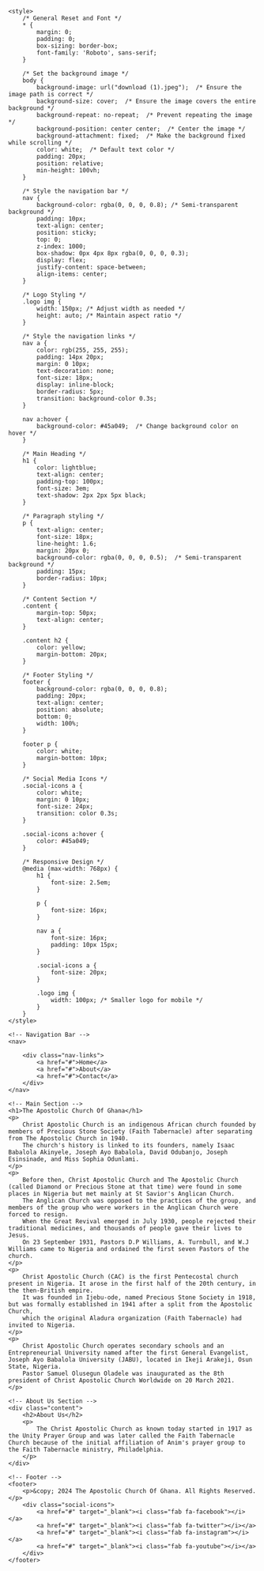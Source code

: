 <html lang="en">
<head>
    <meta charset="UTF-8">
    <meta name="viewport" content="width=device-width, initial-scale=1.0">
    <title>The Apostolic Church Of Ghana</title>
    <!-- Google Fonts -->
    <link href="https://fonts.googleapis.com/css2?family=Roboto:wght@400;700&display=swap" rel="stylesheet">
    <!-- Font Awesome for Social Media Icons -->
    <link rel="stylesheet" href="https://cdnjs.cloudflare.com/ajax/libs/font-awesome/5.15.4/css/all.min.css">

    <style>
        /* General Reset and Font */
        * {
            margin: 0;
            padding: 0;
            box-sizing: border-box;
            font-family: 'Roboto', sans-serif;
        }

        /* Set the background image */
        body {
            background-image: url("download (1).jpeg");  /* Ensure the image path is correct */
            background-size: cover;  /* Ensure the image covers the entire background */
            background-repeat: no-repeat;  /* Prevent repeating the image */
            background-position: center center;  /* Center the image */
            background-attachment: fixed;  /* Make the background fixed while scrolling */
            color: white;  /* Default text color */
            padding: 20px;
            position: relative;
            min-height: 100vh;
        }

        /* Style the navigation bar */
        nav {
            background-color: rgba(0, 0, 0, 0.8); /* Semi-transparent background */
            padding: 10px;
            text-align: center;
            position: sticky;
            top: 0;
            z-index: 1000;
            box-shadow: 0px 4px 8px rgba(0, 0, 0, 0.3);
            display: flex;
            justify-content: space-between;
            align-items: center;
        }

        /* Logo Styling */
        .logo img {
            width: 150px; /* Adjust width as needed */
            height: auto; /* Maintain aspect ratio */
        }

        /* Style the navigation links */
        nav a {
            color: rgb(255, 255, 255);
            padding: 14px 20px;
            margin: 0 10px;
            text-decoration: none;
            font-size: 18px;
            display: inline-block;
            border-radius: 5px;
            transition: background-color 0.3s;
        }

        nav a:hover {
            background-color: #45a049;  /* Change background color on hover */
        }

        /* Main Heading */
        h1 {
            color: lightblue;
            text-align: center;
            padding-top: 100px;
            font-size: 3em;
            text-shadow: 2px 2px 5px black;
        }

        /* Paragraph styling */
        p {
            text-align: center;
            font-size: 18px;
            line-height: 1.6;
            margin: 20px 0;
            background-color: rgba(0, 0, 0, 0.5);  /* Semi-transparent background */
            padding: 15px;
            border-radius: 10px;
        }

        /* Content Section */
        .content {
            margin-top: 50px;
            text-align: center;
        }

        .content h2 {
            color: yellow;
            margin-bottom: 20px;
        }

        /* Footer Styling */
        footer {
            background-color: rgba(0, 0, 0, 0.8);
            padding: 20px;
            text-align: center;
            position: absolute;
            bottom: 0;
            width: 100%;
        }

        footer p {
            color: white;
            margin-bottom: 10px;
        }

        /* Social Media Icons */
        .social-icons a {
            color: white;
            margin: 0 10px;
            font-size: 24px;
            transition: color 0.3s;
        }

        .social-icons a:hover {
            color: #45a049;
        }

        /* Responsive Design */
        @media (max-width: 768px) {
            h1 {
                font-size: 2.5em;
            }

            p {
                font-size: 16px;
            }

            nav a {
                font-size: 16px;
                padding: 10px 15px;
            }

            .social-icons a {
                font-size: 20px;
            }

            .logo img {
                width: 100px; /* Smaller logo for mobile */
            }
        }
    </style>
</head>
<body>

    <!-- Navigation Bar -->
    <nav>
         
        <div class="nav-links">
            <a href="#">Home</a>
            <a href="#">About</a>
            <a href="#">Contact</a>
        </div>
    </nav>

    <!-- Main Section -->
    <h1>The Apostolic Church Of Ghana</h1>
    <p>
        Christ Apostolic Church is an indigenous African church founded by members of Precious Stone Society (Faith Tabernacle) after separating from The Apostolic Church in 1940.
        The church's history is linked to its founders, namely Isaac Babalola Akinyele, Joseph Ayo Babalola, David Odubanjo, Joseph Esinsinade, and Miss Sophia Odunlami.
    </p>
    <p>
        Before then, Christ Apostolic Church and The Apostolic Church (called Diamond or Precious Stone at that time) were found in some places in Nigeria but met mainly at St Savior's Anglican Church.
        The Anglican Church was opposed to the practices of the group, and members of the group who were workers in the Anglican Church were forced to resign.
        When the Great Revival emerged in July 1930, people rejected their traditional medicines, and thousands of people gave their lives to Jesus.
        On 23 September 1931, Pastors D.P Williams, A. Turnbull, and W.J Williams came to Nigeria and ordained the first seven Pastors of the church.
    </p>
    <p>
        Christ Apostolic Church (CAC) is the first Pentecostal church present in Nigeria. It arose in the first half of the 20th century, in the then-British empire.
        It was founded in Ijebu-ode, named Precious Stone Society in 1918, but was formally established in 1941 after a split from the Apostolic Church,
        which the original Aladura organization (Faith Tabernacle) had invited to Nigeria.
    </p>
    <p>
        Christ Apostolic Church operates secondary schools and an Entrepreneurial University named after the first General Evangelist, Joseph Ayo Babalola University (JABU), located in Ikeji Arakeji, Osun State, Nigeria.
        Pastor Samuel Olusegun Oladele was inaugurated as the 8th president of Christ Apostolic Church Worldwide on 20 March 2021.
    </p>

    <!-- About Us Section -->
    <div class="content">
        <h2>About Us</h2>
        <p>
            The Christ Apostolic Church as known today started in 1917 as the Unity Prayer Group and was later called the Faith Tabernacle Church because of the initial affiliation of Anim's prayer group to the Faith Tabernacle ministry, Philadelphia.
        </p>
    </div>

    <!-- Footer -->
    <footer>
        <p>&copy; 2024 The Apostolic Church Of Ghana. All Rights Reserved.</p>
        <div class="social-icons">
            <a href="#" target="_blank"><i class="fab fa-facebook"></i></a>
            <a href="#" target="_blank"><i class="fab fa-twitter"></i></a>
            <a href="#" target="_blank"><i class="fab fa-instagram"></i></a>
            <a href="#" target="_blank"><i class="fab fa-youtube"></i></a>
        </div>
    </footer>

</body>
</html>
